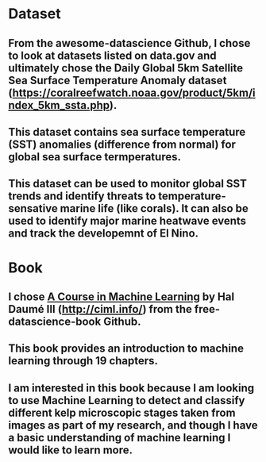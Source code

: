 # Dataset
## From the awesome-datascience Github, I chose to look at datasets listed on data.gov and ultimately chose the Daily Global 5km Satellite Sea Surface Temperature Anomaly dataset (https://coralreefwatch.noaa.gov/product/5km/index_5km_ssta.php). 
## This dataset contains sea surface temperature (SST) anomalies (difference from normal) for global sea surface termperatures.
## This dataset can be used to monitor global SST trends and identify threats to temperature-sensative marine life (like corals). It can also be used to identify major marine heatwave events and track the developemnt of El Nino. 

# Book
## I chose <ins>A Course in Machine Learning</ins> by Hal Daumé III (http://ciml.info/) from the free-datascience-book Github.
## This book provides an introduction to machine learning through 19 chapters. 
## I am interested in this book because I am looking to use Machine Learning to detect and classify different kelp microscopic stages taken from images as part of my research, and though I have a basic understanding of machine learning I would like to learn more. 

